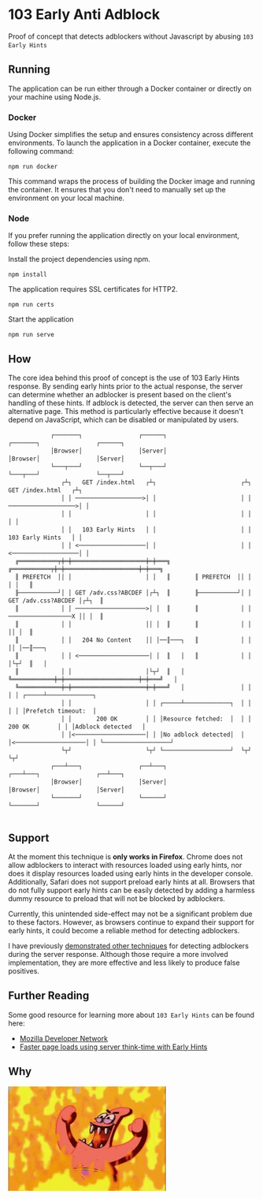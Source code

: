 # 103 Early Anti Adblock
Proof of concept that detects adblockers without Javascript by abusing `103 Early Hints`

## Running
The application can be run either through a Docker container or directly on your machine using Node.js.

### Docker
Using Docker simplifies the setup and ensures consistency across different environments. 
To launch the application in a Docker container, execute the following command:
```shell
npm run docker
```
This command wraps the process of building the Docker image and running the container. 
It ensures that you don't need to manually set up the environment on your local machine.

### Node
If you prefer running the application directly on your local environment, follow these steps:

Install the project dependencies using npm. 
```shell
npm install
```

The application requires SSL certificates for HTTP2.
```shell
npm run certs
```

Start the application
```shell
npm run serve
```

## How
The core idea behind this proof of concept is the use of 103 Early Hints response. 
By sending early hints prior to the actual response, the server can determine whether an adblocker is present based on the client's handling of these hints. 
If adblock is detected, the server can then serve an alternative page. 
This method is particularly effective because it doesn't depend on JavaScript, which can be disabled or manipulated by users.

```
            ┌───────┐                ┌──────┐                  ┌───────┐                ┌──────┐
            │Browser│                │Server│                  │Browser│                │Server│
            └───┬───┘                └──┬───┘                  └───┬───┘                └──┬───┘
               ┌┴┐   GET /index.html   ┌┴┐                        ┌┴┐   GET /index.html   ┌┴┐
               │ │ ───────────────────>│ │                        │ │ ───────────────────>│ │
               │ │                     │ │                        │ │                     │ │
               │ │   103 Early Hints   │ │                        │ │   103 Early Hints   │ │
               │ │ <───────────────────│ │                        │ │ <───────────────────│ │
  ╔═══════════╤╪═╪═════════════════════╪═╪═══╗       ╔═══════════╤╪═╪═════════════════════╪═╪═══╗
  ║ PREFETCH  ││ │                     │ │   ║       ║ PREFETCH  ││ │                     │ │   ║
  ╟───────────┘│ │ GET /adv.css?ABCDEF │┌┴┐  ║       ╟───────────┘│ │ GET /adv.css?ABCDEF │┌┴┐  ║
  ║            │ │ ────────────────────>│ │  ║       ║            │ │ ──────────────────X ││ │  ║
  ║            │ │                     ││ │  ║       ║            │ │                     ││ │  ║
  ║            │ │   204 No Content    ││ │──║───┐   ║            │ │                     ││ │──║───┐
  ║            │ │ <────────────────────│ │  ║   │   ║            │ │                     │└┬┘  ║   │
  ║            │ │                     │└┬┘  ║   │   ╚════════════╪═╪═════════════════════╪═╪═══╝   │
  ╚════════════╪═╪═════════════════════╪═╪═══╝   │                │ │                     │ │ ┌─────┴─────────────┐  
               │ │                     │ │ ┌─────┴─────────────┐  │ │                     │ │ │Prefetch timeout:  │
               │ │       200 OK        │ │ │Resource fetched:  │  │ │       200 OK        │ │ │Adblock detected   │
               │ │<────────────────────│ │ │No adblock detected│  │ │<────────────────────│ │ └───────────────────┘
               └┬┘                     └┬┘ └───────────────────┘  └┬┘                     └┬┘
            ┌───┴───┐                ┌──┴───┐                  ┌───┴───┐                ┌──┴───┐
            │Browser│                │Server│                  │Browser│                │Server│
            └───────┘                └──────┘                  └───────┘                └──────┘
                              
```

## Support
At the moment this technique is **only works in Firefox**. 
Chrome does not allow adblockers to interact with resources loaded using early hints, nor does it display resources loaded using early hints in the developer console. 
Additionally, Safari does not support preload early hints at all. 
Browsers that do not fully support early hints can be easily detected by adding a harmless dummy resource to preload that will not be blocked by adblockers. 

Currently, this unintended side-effect may not be a significant problem due to these factors. 
However, as browsers continue to expand their support for early hints, it could become a reliable method for detecting adblockers.

I have previously [demonstrated other techniques](https://github.com/Mechazawa/pixelAntiAdblock) for detecting adblockers during the server response. 
Although those require a more involved implementation, they are more effective and less likely to produce false positives.

## Further Reading
Some good resource for learning more about `103 Early Hints` can be found here:
 - [Mozilla Developer Network](https://developer.mozilla.org/en-US/docs/Web/HTTP/Status/103)
 - [Faster page loads using server think-time with Early Hints](https://developer.chrome.com/docs/web-platform/early-hints)

## Why
![For evil](img/patrick-star-evil-laugh.gif)
